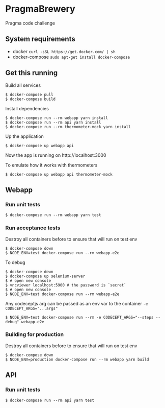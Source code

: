 # PragmaBrewery

Pragma code challenge

## System requirements

  * docker `curl -sSL https://get.docker.com/ | sh`
  * docker-compose `sudo apt-get install docker-compose`

## Get this running

Build all services

    $ docker-compose pull
    $ docker-compose build

Install dependencies

    $ docker-compose run --rm webapp yarn install
    $ docker-compose run --rm api yarn install
    $ docker-compose run --rm thermometer-mock yarn install

Up the application

    $ docker-compose up webapp api

Now the app is running on http://localhost:3000

To emulate how it works with thermometers

    $ docker-compose up webapp api thermometer-mock

## Webapp

### Run unit tests

    $ docker-compose run --rm webapp yarn test

### Run acceptance tests

Destroy all containers before to ensure that will run on test env

    $ docker-compose down
    $ NODE_ENV=test docker-compose run --rm webapp-e2e

To debug

    $ docker-compose down
    $ docker-compose up selenium-server
    $ # open new console
    $ vncviewer localhost:5900 # the password is `secret`
    $ # open new console
    $ NODE_ENV=test docker-compose run --rm webapp-e2e

Any codeceptjs arg can be passed as an env var to the container `-e CODECEPT_ARGS="...args"`

    $ NODE_ENV=test docker-compose run --rm -e CODECEPT_ARGS="--steps --debug" webapp-e2e

### Building for production

Destroy all containers before to ensure that will run on test env

    $ docker-compose down
    $ NODE_ENV=production docker-compose run --rm webapp yarn build

## API

### Run unit tests

    $ docker-compose run --rm api yarn test
